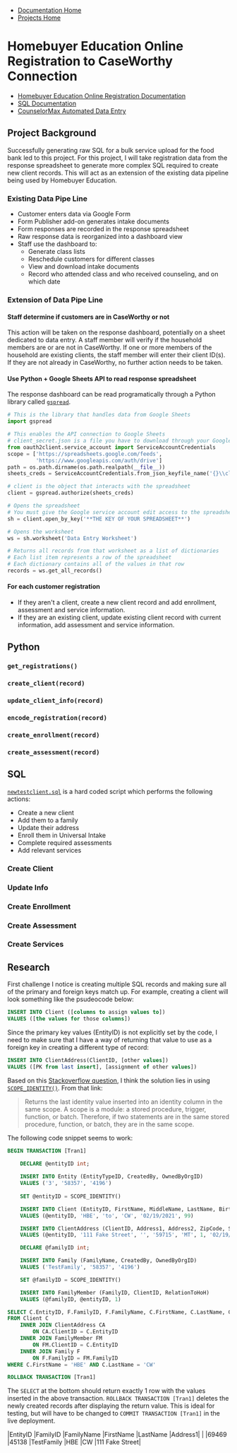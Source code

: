 - [Documentation Home](../../README.md)
- [Projects Home](../projects.md)

# Homebuyer Education Online Registration to CaseWorthy Connection

- [Homebuyer Education Online Registration Documentation](../../Instructions/onlineHBEregistration.md)
- [SQL Documentation](../../Instructions/sql.md)
- [CounselorMax Automated Data Entry](../Cmade/Cmade.md)

## Project Background

Successfully generating raw SQL for a bulk service upload for the food bank led to this project. For this project, I will take registration data from the response spreadsheet to generate more complex SQL required to create new client records. This will act as an extension of the existing data pipeline being used by Homebuyer Education.



### Existing Data Pipe Line
- Customer enters data via Google Form
- Form Publisher add-on generates intake documents
- Form responses are recorded in the response spreadsheet
- Raw response data is reorganized into a dashboard view
- Staff use the dashboard to:
  - Generate class lists
  - Reschedule customers for different classes
  - View and download intake documents
  - Record who attended class and who received counseling, and on which date

### Extension of Data Pipe Line


#### Staff determine if customers are in CaseWorthy or not

This action will be taken on the response dashboard, potentially on a sheet dedicated to data entry. A staff member will verify if the household members are or are not in CaseWorthy. If one or more members of the household are existing clients, the staff member will enter their client ID(s). If they are not already in CaseWorthy, no further action needs to be taken.


#### Use Python + Google Sheets API to read response spreadsheet

The response dashboard can be read programatically through a Python library called [`gspread`](https://gspread.readthedocs.io/en/latest/). 

```python
# This is the library that handles data from Google Sheets
import gspread

# This enables the API connection to Google Sheets
# client_secret.json is a file you have to download through your Google service account
from oauth2client.service_account import ServiceAccountCredentials
scope = ['https://spreadsheets.google.com/feeds',
         'https://www.googleapis.com/auth/drive']
path = os.path.dirname(os.path.realpath(__file__))
sheets_creds = ServiceAccountCredentials.from_json_keyfile_name('{}\\client_secret.json'.format(path), scope)

# client is the object that interacts with the spreadsheet
client = gspread.authorize(sheets_creds)

# Opens the spreadsheet
# You must give the Google service account edit access to the spreadsheet
sh = client.open_by_key('**THE KEY OF YOUR SPREADSHEET**')

# Opens the worksheet
ws = sh.worksheet('Data Entry Worksheet')

# Returns all records from that worksheet as a list of dictionaries
# Each list item represents a row of the spreadsheet
# Each dictionary contains all of the values in that row
records = ws.get_all_records()
```

#### For each customer registration
- If they aren't a client, create a new client record and add enrollment, assessment and service information.
- If they are an existing client, update existing client record with current information, add assessment and service information.

  
## Python

### `get_registrations()`

### `create_client(record)`

### `update_client_info(record)`

### `encode_registration(record)`

### `create_enrollment(record)`

### `create_assessment(record)`


## SQL

[`newtestclient.sql`](newtestclient.sql) is a hard coded script which performs the following actions: 
- Create a new client
- Add them to a family
- Update their address
- Enroll them in Universal Intake
- Complete required assessments
- Add relevant services

### Create Client

### Update Info

### Create Enrollment

### Create Assessment

### Create Services


## Research

First challenge I notice is creating multiple SQL records and making sure all of the primary and foreign keys match up. For example, creating a client will look something like the psudeocode below:

```sql
INSERT INTO Client ([columns to assign values to])
VALUES ([the values for those columns])
```

Since the primary key values (EntityID) is not explicitly set by the code, I need to make sure that I have a way of returning that value to use as a foreign key in creating a different type of record:

```sql
INSERT INTO ClientAddress(ClientID, [other values])
VALUES ([PK from last insert], [assignment of other values])
```

Based on this [Stackoverflow question](https://stackoverflow.com/questions/42648/best-way-to-get-identity-of-inserted-row), I think the solution lies in using [`SCOPE_IDENTITY()`](https://docs.microsoft.com/en-us/sql/t-sql/functions/scope-identity-transact-sql?redirectedfrom=MSDN&view=sql-server-ver15). From that link:


> Returns the last identity value inserted into an identity column in the same scope. A scope is a module: a stored procedure, trigger, function, or batch. Therefore, if two statements are in the same stored procedure, function, or batch, they are in the same scope.

The following code snippet seems to work:

```sql
BEGIN TRANSACTION [Tran1]
	
	DECLARE @entityID int;

	INSERT INTO Entity (EntityTypeID, CreatedBy, OwnedByOrgID)
	VALUES ('3', '58357', '4196')
	
	SET @entityID = SCOPE_IDENTITY()

	INSERT INTO Client (EntityID, FirstName, MiddleName, LastName, BirthDate, Gender)
	VALUES (@entityID, 'HBE', 'to', 'CW', '02/19/2021', 99)

	INSERT INTO ClientAddress (ClientID, Address1, Address2, ZipCode, State, AddressType, BeginDate)
	VALUES (@entityID, '111 Fake Street', '', '59715', 'MT', 1, '02/19/2021')

	DECLARE @familyID int;

	INSERT INTO Family (FamilyName, CreatedBy, OwnedByOrgID)
	VALUES ('TestFamily', '58357', '4196')

	SET @familyID = SCOPE_IDENTITY()

	INSERT INTO FamilyMember (FamilyID, ClientID, RelationToHoH)
	VALUES (@familyID, @entityID, 1)

SELECT C.EntityID, F.FamilyID, F.FamilyName, C.FirstName, C.LastName, CA.Address1
FROM Client C
	INNER JOIN ClientAddress CA
		ON CA.ClientID = C.EntityID
	INNER JOIN FamilyMember FM
		ON FM.ClientID = C.EntityID
	INNER JOIN Family F
		ON F.FamilyID = FM.FamilyID
WHERE C.FirstName = 'HBE' AND C.LastName = 'CW'

ROLLBACK TRANSACTION [Tran1]
```

The `SELECT` at the bottom should return exactly 1 row with the values inserted in the above transaction. `ROLLBACK TRANSACTION [Tran1]` deletes the newly created records after displaying the return value. This is ideal for testing, but will have to be changed to `COMMIT TRANSACTION [Tran1]` in the live deployment.

|EntityID	|FamilyID	|FamilyName	|FirstName	|LastName	|Address1|
|
|69469	|45138	|TestFamily	|HBE	|CW	|111 Fake Street|